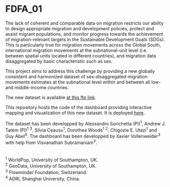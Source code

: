 FDFA\_01
========

The lack of coherent and comparable data on migration restricts our
ability to design appropriate migration and development policies,
protect and assist migrant populations, and monitor progress towards the
achievement of migration-relevant targets in the Sustainable Development
Goals (SDGs). This is particularly true for migration movements across
the Global South, international migration movements at the
subnational-unit level (i.e. between spatial units located in different
countries), and migration data disaggregated by basic characteristic
such as sex.

This project aims to address this challenge by providing a new globally
consistent and harmonized dataset of sex-disaggregated migration
movements estimates at the subnational level within and between all low-
and middle-income countries.

The new dataset is available
<a href="ftp://ftp.worldpop.org.uk/tmp/FDFA_Subnational_MigrationEstimates/" target="_blank">at
this ftp link</a>.

This repository hosts the code of the dashboard providing interactive
mapping and visualization of this new dataset. It is deployed
<a href="https://gravier.shinyapps.io/fdfa_01_dev_v4/" target="_blank">here</a>.

The dataset has been developped by Alessandro Sorichetta
(PI)<sup>1</sup>, Andrew J. Tatem (PI)<sup>1</sup> <sup>3</sup>, Silvia
Ceausu<sup>1</sup>, Dorothea Woods<sup>1</sup> <sup>2</sup>, Chigozie E.
Utazi<sup>1</sup> and Guy Abel<sup>4</sup>. The dashboard has been
developped by Xavier Vollenweider<sup>3</sup> with help from Visvanathan
Subramaniam<sup>3</sup>. <br> <br> <br> <sup>1</sup> WorldPop,
University of Southampton, UK.<br> <sup>2</sup> GeoData, University of
Southampton, UK. <br> <sup>3</sup> Flowminder Foundation, Switzerland.
<br> <sup>4</sup> ADRI, Shanghai University, China. <br>
